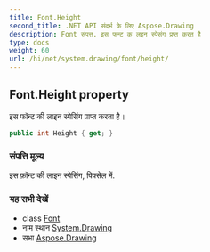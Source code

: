 ```yaml
---
title: Font.Height
second_title: .NET API संदर्भ के लिए Aspose.Drawing
description: Font संपत्त. इस फन्ट क लइन स्पेसंग प्रप्त करत है
type: docs
weight: 60
url: /hi/net/system.drawing/font/height/
---
```

## Font.Height property

इस फॉन्ट की लाइन स्पेसिंग प्राप्त करता है।

```csharp
public int Height { get; }
```

### संपत्ति मूल्य

इस फ़ॉन्ट की लाइन स्पेसिंग, पिक्सेल में.

### यह सभी देखें

* class [Font](../)
* नाम स्थान [System.Drawing](../../font/)
* सभा [Aspose.Drawing](../../../)


